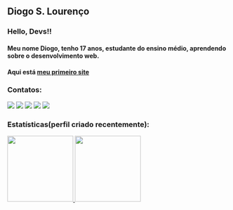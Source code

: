 ## Diogo S. Lourenço
### Hello, Devs!!
#### Meu nome Diogo, tenho 17 anos, estudante do ensino médio, aprendendo sobre o desenvolvimento web.
#### Aqui está <a href="https://www.youtube.com/seu-canal-youtube-aqui" target="_blank" rel="noopener noreferrer">meu primeiro site</a>


### Contatos:

<div>
<a href="https://www.youtube.com/channel/UCsMDAbanAwFaU1GwLNF6HAQ" target="_blank"><img src="https://img.shields.io/badge/YouTube-FF0000?style=for-the-badge&logo=youtube&logoColor=white" target="_blank"></a>
<a href="https://www.instagram.com/diogo.s.lourenco/" target="_blank"><img src="https://img.shields.io/badge/-Instagram-%23E4405F?style=for-the-badge&logo=instagram&logoColor=white" target="_blank"></a>
<a href="https://www.twitch.tv/gtgotinha" target="_blank"><img src="https://img.shields.io/badge/Twitch-9146FF?style=for-the-badge&logo=twitch&logoColor=white" target="_blank"></a>
<a href = "mailto:lourenco.diogo100@gmail.com"><img src="https://img.shields.io/badge/Gmail-D14836?style=for-the-badge&logo=gmail&logoColor=white" target="_blank"></a>
<a href="https://www.linkedin.com/in/diogo-lourenço-51724b249/" target="_blank"><img src="https://img.shields.io/badge/-LinkedIn-%230077B5?style=for-the-badge&logo=linkedin&logoColor=white" target="_blank"></a>   
</div>

### Estatísticas(perfil criado recentemente):
<div>
<a href="https://github.com/diogolourenco100">
<img height="150em" src="https://github-readme-stats.vercel.app/api?username=diogolourenco100&show_icons=true&theme=dracula&include_all_commits=true&count_private=true"/>
<img height="150em" src="https://github-readme-stats.vercel.app/api/top-langs/?username=diogolourenco100&layout=compact&langs_count=7&theme=dracula"/>
</div>
